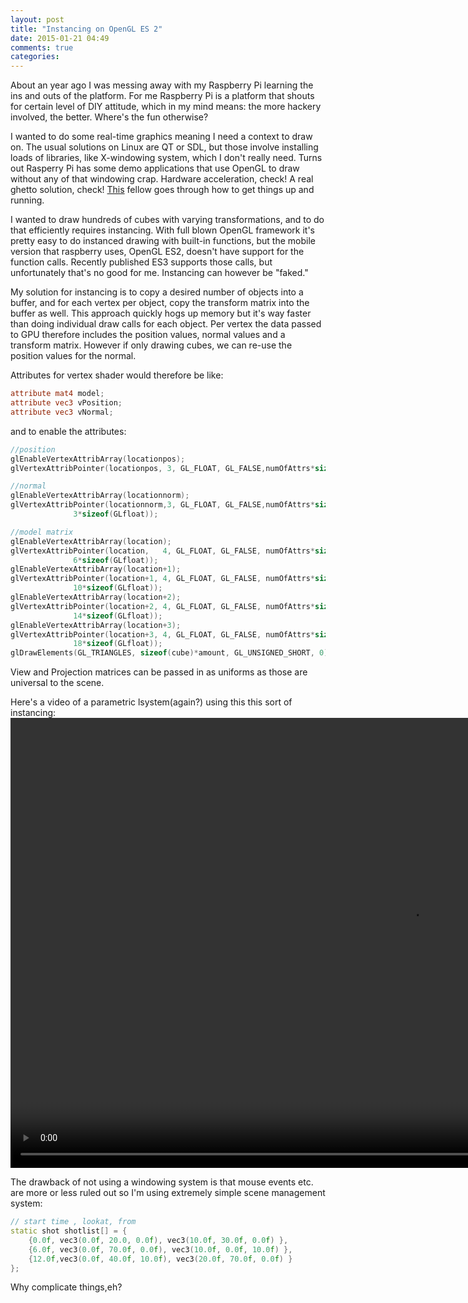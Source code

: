 ```yaml
---
layout: post
title: "Instancing on OpenGL ES 2"
date: 2015-01-21 04:49
comments: true
categories: 
---
```

About an year ago I was messing away with my Raspberry Pi learning the ins and outs of the platform. For me Raspberry Pi is a platform that shouts for certain level of DIY attitude, which in my mind means: the more hackery involved, the better. Where's the fun otherwise?

I wanted to do some real-time graphics meaning I need a context to draw on. The usual solutions on Linux are QT or SDL, but those involve installing loads of libraries, like X-windowing system, which I don't really need. Turns out Rasperry Pi has some demo applications that use OpenGL to draw without any of that windowing crap. Hardware acceleration, check! A real ghetto solution, check! [This](https://benosteen.wordpress.com/2012/04/27/using-opengl-es-2-0-on-the-raspberry-pi-without-x-windows/) fellow goes through how to get things up and running.

I wanted to draw hundreds of cubes with varying transformations, and to do that efficiently requires instancing. With full blown OpenGL framework it's pretty easy to do instanced drawing with built-in functions, but the mobile version that raspberry uses, OpenGL ES2, doesn't have support for the function calls. Recently published ES3 supports those calls, but unfortunately that's no good for me. Instancing can however be "faked."

My solution for instancing is to copy a desired number of objects into a buffer, and for each vertex per object, copy the transform matrix into the buffer as well. This approach quickly hogs up memory but it's way faster than doing individual draw calls for each object. Per vertex the data passed to GPU therefore includes the position values, normal values and a transform matrix. However if only drawing cubes, we can re-use the position values for the normal. 

Attributes for vertex shader would therefore be like:

``` glsl
attribute mat4 model;
attribute vec3 vPosition;
attribute vec3 vNormal;
```

and to enable the attributes:
``` cpp
//position                                                                  
glEnableVertexAttribArray(locationpos);                                     
glVertexAttribPointer(locationpos, 3, GL_FLOAT, GL_FALSE,numOfAttrs*sizeof(GLfloat), 0); 

//normal                                     
glEnableVertexAttribArray(locationnorm);      
glVertexAttribPointer(locationnorm,3, GL_FLOAT, GL_FALSE,numOfAttrs*sizeof(GLfloat), 
		      3*sizeof(GLfloat));

//model matrix                                           
glEnableVertexAttribArray(location);                    
glVertexAttribPointer(location,   4, GL_FLOAT, GL_FALSE, numOfAttrs*sizeof(GLfloat), 
		      6*sizeof(GLfloat));
glEnableVertexAttribArray(location+1);                 
glVertexAttribPointer(location+1, 4, GL_FLOAT, GL_FALSE, numOfAttrs*sizeof(GLfloat), 
		      10*sizeof(GLfloat));
glEnableVertexAttribArray(location+2);                
glVertexAttribPointer(location+2, 4, GL_FLOAT, GL_FALSE, numOfAttrs*sizeof(GLfloat), 
		      14*sizeof(GLfloat));
glEnableVertexAttribArray(location+3);               
glVertexAttribPointer(location+3, 4, GL_FLOAT, GL_FALSE, numOfAttrs*sizeof(GLfloat), 
		      18*sizeof(GLfloat));
glDrawElements(GL_TRIANGLES, sizeof(cube)*amount, GL_UNSIGNED_SHORT, 0); 
```

View and Projection matrices can be passed in as uniforms as those are universal to the scene. 

Here's a video of a parametric lsystem(again?) using this this sort of instancing:
<video width="1280" height="720" controls>
<source src="/images/post/raspberry.webm" type="video/webm">
Your browser does not support the video tag.
</video> 

The drawback of not using a windowing system is that mouse events etc. are more or less ruled out so I'm using extremely simple scene management system:

```cpp
// start time , lookat, from
static shot shotlist[] = {
    {0.0f, vec3(0.0f, 20.0, 0.0f), vec3(10.0f, 30.0f, 0.0f) },
    {6.0f, vec3(0.0f, 70.0f, 0.0f), vec3(10.0f, 0.0f, 10.0f) },
    {12.0f,vec3(0.0f, 40.0f, 10.0f), vec3(20.0f, 70.0f, 0.0f) }
};
```
Why complicate things,eh?

